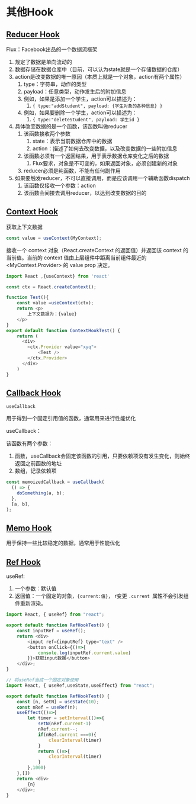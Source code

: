 # 其他Hook

## [Reducer Hook](https://react.docschina.org/docs/hooks-reference.html#usereducer)


Flux：Facebook出品的一个数据流框架

1. 规定了数据是单向流动的
2. 数据存储在数据仓库中（目前，可以认为state就是一个存储数据的仓库）
3. action是改变数据的唯一原因（本质上就是一个对象，action有两个属性）
   1. type：字符串，动作的类型
   2. payload：任意类型，动作发生后的附加信息
   3. 例如，如果是添加一个学生，action可以描述为：
      1. ```{ type:"addStudent", payload: {学生对象的各种信息} }```
   4. 例如，如果要删除一个学生，action可以描述为：
      1. ```{ type:"deleteStudent", payload: 学生id }```
4. 具体改变数据的是一个函数，该函数叫做reducer
   1. 该函数接收两个参数
      1. state：表示当前数据仓库中的数据
      2. action：描述了如何去改变数据，以及改变数据的一些附加信息
   2. 该函数必须有一个返回结果，用于表示数据仓库变化之后的数据
      1. Flux要求，对象是不可变的，如果返回对象，必须创建新的对象
   3. reducer必须是纯函数，不能有任何副作用
5. 如果要触发reducer，不可以直接调用，而是应该调用一个辅助函数dispatch
   1. 该函数仅接收一个参数：action
   2. 该函数会间接去调用reducer，以达到改变数据的目的

## [Context Hook](https://react.docschina.org/docs/hooks-reference.html#usecontext)

获取上下文数据

```js
const value = useContext(MyContext);
```

接收一个 context 对象（React.createContext 的返回值）并返回该 context 的当前值。当前的 context 值由上层组件中距离当前组件最近的 <MyContext.Provider> 的 value prop 决定。

```js
import React ,{useContext} from 'react'

const ctx = React.createContext();

function Test(){
	const value =useContext(ctx);
	return <p>
		上下文数据为：{value}
	</p>
}
export default function ContextHookTest() {
	return (
	  <div>
		<ctx.Provider value="xyq">
			<Test />
		</ctx.Provider>
	  </div>
	)
}

```


## [Callback Hook](https://react.docschina.org/docs/hooks-reference.html#usecallback)

```useCallback```

用于得到一个固定引用值的函数，通常用来进行性能优化

useCallback：

该函数有两个参数：
1. 函数，useCallback会固定该函数的引用，只要依赖项没有发生变化，则始终返回之前函数的地址
2. 数组，记录依赖项

```js
const memoizedCallback = useCallback(
  () => {
    doSomething(a, b);
  },
  [a, b],
);
```

## [Memo Hook](https://react.docschina.org/docs/hooks-reference.html#usememo)

用于保持一些比较稳定的数据，通常用于性能优化

## [Ref Hook](https://react.docschina.org/docs/hooks-reference.html#useref)

useRef:

1. 一个参数：默认值
2. 返回值：一个固定的对象，```{current:值}```， r变更 ```.current ```属性不会引发组件重新渲染。

```js
import React, { useRef} from "react";

export default function RefHookTest() {
    const inputRef = useRef();
	return <div>
        <input ref={inputRef} type="text" />
        <button onClick={()=>{
            console.log(inputRef.current.value)
        }}>获取input数据</button>
    </div>;
}
```


```js
// 将useRef当成一个固定对象使用
import React, { useRef,useState,useEffect} from "react";

export default function RefHookTest() {
    const [n, setN] = useState(10);
    const nRef = useRef(n);
    useEffect(()=>{
        let timer = setInterval(()=>{
            setN(nRef.current-1)
            nRef.current--;
            if(nRef.current ===0){
                clearInterval(timer)
            }
            return ()=>{
                clearInterval(timer)
            }
        },1000)
    },[])
	return <div>
        {n}
    </div>;
}
```